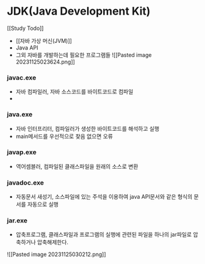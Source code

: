 # JDK(Java Development Kit)
[[Study Todo]]

- [[자바 가상 머신(JVM)]]
- Java API
- 그외 자바를 개발하는데 필요한 프로그램들
![[Pasted image 20231125023624.png]]

### javac.exe
- 자바 컴파일러, 자바 소스코드를 바이트코드로 컴파일
- 
### java.exe
- 자바 인터프리터, 컴파일러가 생성한 바이트코드를 해석하고 실행
- main메서드를 우선적으로 찾음 없으면 오류

### javap.exe
- 역어셈블러, 컴파일된 클래스파일을 원래의 소스로 변환

### javadoc.exe
- 자동문서 새성기, 소스파일에 있는 주석을 이용하여 java API문서와 같은 형식의 문서를 자동으로 실행

### jar.exe
- 압축프로그램, 클래스파일과 프로그램의 실행에 관련된 파일을 하나의 jar파일로 압축하거나 압축해제한다.

![[Pasted image 20231125030212.png]]
